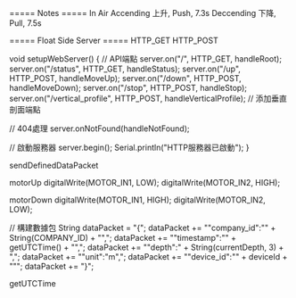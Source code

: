 ===== Notes =====
In Air
Accending 上升, Push, 7.3s
Deccending 下降, Pull, 7.5s 

===== Float Side Server =====
HTTP_GET
HTTP_POST

void setupWebServer() {
  // API端點
  server.on("/", HTTP_GET, handleRoot);
  server.on("/status", HTTP_GET, handleStatus);
  server.on("/up", HTTP_POST, handleMoveUp);
  server.on("/down", HTTP_POST, handleMoveDown);
  server.on("/stop", HTTP_POST, handleStop);
  server.on("/vertical_profile", HTTP_POST, handleVerticalProfile);  // 添加垂直剖面端點
  
  // 404處理
  server.onNotFound(handleNotFound);
  
  // 啟動服務器
  server.begin();
  Serial.println("HTTP服務器已啟動");
}


sendDefinedDataPacket

motorUp
    digitalWrite(MOTOR_IN1, LOW);
    digitalWrite(MOTOR_IN2, HIGH);

motorDown
    digitalWrite(MOTOR_IN1, HIGH);
    digitalWrite(MOTOR_IN2, LOW);



// 構建數據包
  String dataPacket = "{";
  dataPacket += "\"company_id\":\"" + String(COMPANY_ID) + "\",";
  dataPacket += "\"timestamp\":\"" + getUTCTime() + "\",";
  dataPacket += "\"depth\":" + String(currentDepth, 3) + ",";
  dataPacket += "\"unit\":\"m\",";
  dataPacket += "\"device_id\":\"" + deviceId + "\"";
  dataPacket += "}";


  getUTCTime